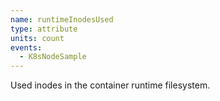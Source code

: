 ```yaml
---
name: runtimeInodesUsed
type: attribute
units: count
events:
  - K8sNodeSample
---
```


Used inodes in the container runtime filesystem.
